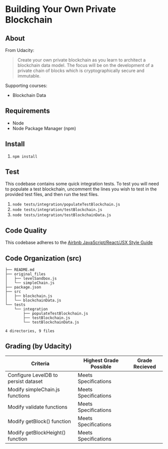 Building Your Own Private Blockchain
====================================

About
-----

From Udacity:
> Create your own private blockchain as you learn to architect a blockchain data model. The focus will be on the development of a private chain of blocks which is cryptographically secure and immutable.

Supporting courses:
* Blockchain Data

Requirements
------------
* Node
* Node Package Manager (npm)

Install
-------
1. `npm install`

Test
----
This codebase contains some quick integration tests. To test you will need to populate a test blockchain, uncomment the lines you wish to test in the provided test files, and then run the test files.

1. `node tests/integration/populateTestBlockchain.js`
2. `node tests/integration/testBlockchain.js`
3. `node tests/integration/testBlockchainData.js`

Code Quality
------------
This codebase adheres to the [Airbnb JavaScript/React/JSX Style Guide](https://github.com/airbnb/javascript)

Code Organization (src)
-----------------------
```console
├── README.md
├── original_files
│   ├── levelSandbox.js
│   └── simpleChain.js
├── package.json
├── src
│   ├── blockchain.js
│   └── blockchainData.js
└── tests
    └── integration
        ├── populateTestBlockchain.js
        ├── testBlockchain.js
        └── testBlockchainData.js

4 directories, 9 files
```

Grading (by Udacity)
--------------------

Criteria                              |Highest Grade Possible  |Grade Recieved
--------------------------------------|------------------------|--------------
Configure LevelDB to persist dataset  |Meets Specifications    |
Modify simpleChain.js functions       |Meets Specifications    |
Modify validate functions             |Meets Specifications    |
Modify getBlock() function            |Meets Specifications    |
Modify getBlockHeight() function      |Meets Specifications    |
